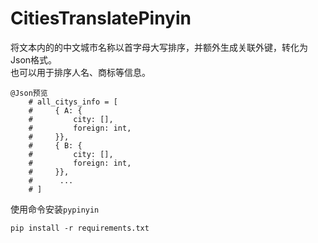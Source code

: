 # CitiesTranslatePinyin  
将文本内的的中文城市名称以首字母大写排序，并额外生成关联外键，转化为Json格式。  
也可以用于排序人名、商标等信息。

```angular2html
@Json预览  
    # all_citys_info = [  
    #     { A: {  
    #         city: [],  
    #         foreign: int,  
    #     }},  
    #     { B: {  
    #         city: [],  
    #         foreign: int,  
    #     }},  
    #      ...  
    # ]  
```

使用命令安装`pypinyin`
```
pip install -r requirements.txt
```